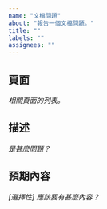 ```yaml
---
name: "文檔問題"
about: "報告一個文檔問題。"
title: ""
labels: ""
assignees: ""
---
```

## 頁面

*相關頁面的列表。*



## 描述

*是甚麼問題？*



## 預期內容

*\[選擇性\] 應該要有甚麼內容？*


